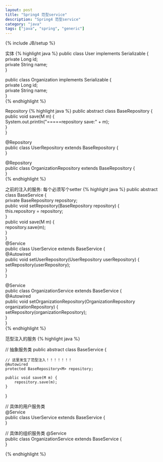 ```yaml
---
layout: post
title: "Spring4 范型service"
description: "Spring4 范型service"
category: "java"
tags: ["java", "spring", "generic"]
---
```

{% include JB/setup %}


实体
{% highlight java %}
public class User implements Serializable {  
    private Long id;  
    private String name;  
}  
  
public class Organization implements Serializable {  
    private Long id;  
    private String name;  
}  
{% endhighlight %}

Repository
{% highlight java %}
public abstract class BaseRepository<M extends Serializable> {  
    public void save(M m) {  
        System.out.println("=====repository save:" + m);  
    }  
}  
  
@Repository  
public class UserRepository extends BaseRepository<User> {  
}  
  
@Repository  
public class OrganizationRepository extends BaseRepository<Organization> {  
}  
{% endhighlight %}

之前的注入的服务: 每个必须写个setter
{% highlight java %}
public abstract class BaseService<M extends Serializable> {  
    private BaseRepository<M> repository;  
    public void setRepository(BaseRepository<M> repository) {  
        this.repository = repository;  
    }  
    public void save(M m) {  
        repository.save(m);  
    }  
}  
@Service  
public class UserService extends BaseService<User> {  
    @Autowired  
    public void setUserRepository(UserRepository userRepository) {  
        setRepository(userRepository);  
    }  
}  
  
@Service  
public class OrganizationService extends BaseService<Organization> {  
    @Autowired  
    public void setOrganizationRepository(OrganizationRepository organizationRepository) {  
        setRepository(organizationRepository);  
    }  
}  
{% endhighlight %}



范型注入的服务
{% highlight java %}

// 抽象服务类
public abstract class BaseService<M extends Serializable> {  

    // 这里发生了范型注入！！！！！！！
    @Autowired  
    protected BaseRepository<M> repository;  
  
    public void save(M m) {  
        repository.save(m);  
    }  
}  

// 具体的用户服务类  
@Service  
public class UserService extends BaseService<User> {  
}  
  
// 具体的组织服务类
@Service  
public class OrganizationService extends BaseService<Organization> {  
}

{% endhighlight %}
